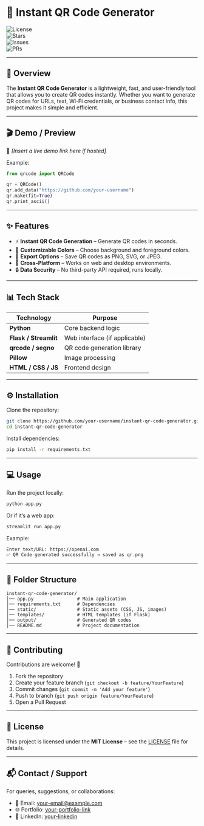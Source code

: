 
# 🚀 Instant QR Code Generator  

![License](https://img.shields.io/github/license/your-username/instant-qr-code-generator?style=flat-square)  
![Stars](https://img.shields.io/github/stars/your-username/instant-qr-code-generator?style=flat-square)  
![Issues](https://img.shields.io/github/issues/your-username/instant-qr-code-generator?style=flat-square)  
![PRs](https://img.shields.io/github/issues-pr/your-username/instant-qr-code-generator?style=flat-square)  

---

## 📖 Overview  
The **Instant QR Code Generator** is a lightweight, fast, and user-friendly tool that allows you to create QR codes instantly. Whether you want to generate QR codes for URLs, text, Wi-Fi credentials, or business contact info, this project makes it simple and efficient.  

---

## 🎬 Demo / Preview  
🔗 *[Insert a live demo link here if hosted]*  

Example:  

```python
from qrcode import QRCode

qr = QRCode()
qr.add_data("https://github.com/your-username")
qr.make(fit=True)
qr.print_ascii()
````

---

## ✨ Features

* ⚡ **Instant QR Code Generation** – Generate QR codes in seconds.
* 🎨 **Customizable Colors** – Choose background and foreground colors.
* 📂 **Export Options** – Save QR codes as PNG, SVG, or JPEG.
* 📱 **Cross-Platform** – Works on web and desktop environments.
* 🔒 **Data Security** – No third-party API required, runs locally.

---

## 📊 Tech Stack

| Technology            | Purpose                       |
| --------------------- | ----------------------------- |
| **Python**            | Core backend logic            |
| **Flask / Streamlit** | Web interface (if applicable) |
| **qrcode / segno**    | QR code generation library    |
| **Pillow**            | Image processing              |
| **HTML / CSS / JS**   | Frontend design               |

---

## ⚙️ Installation

Clone the repository:

```bash
git clone https://github.com/your-username/instant-qr-code-generator.git
cd instant-qr-code-generator
```

Install dependencies:

```bash
pip install -r requirements.txt
```

---

## 💻 Usage

Run the project locally:

```bash
python app.py
```

Or if it’s a web app:

```bash
streamlit run app.py
```

Example:

```bash
Enter text/URL: https://openai.com  
✅ QR Code generated successfully → saved as qr.png
```

---

## 📂 Folder Structure

```
instant-qr-code-generator/
│── app.py                # Main application
│── requirements.txt      # Dependencies
│── static/               # Static assets (CSS, JS, images)
│── templates/            # HTML templates (if Flask)
│── output/               # Generated QR codes
│── README.md             # Project documentation
```

---

## 🤝 Contributing

Contributions are welcome! 🎉

1. Fork the repository
2. Create your feature branch (`git checkout -b feature/YourFeature`)
3. Commit changes (`git commit -m 'Add your feature'`)
4. Push to branch (`git push origin feature/YourFeature`)
5. Open a Pull Request

---

## 📜 License

This project is licensed under the **MIT License** – see the [LICENSE](LICENSE) file for details.

---

## 📬 Contact / Support

For queries, suggestions, or collaborations:

* 📧 Email: [your-email@example.com](mailto:your-email@example.com)
* 🌐 Portfolio: [your-portfolio-link](https://your-portfolio.com)
* 💼 LinkedIn: [your-linkedin](https://linkedin.com/in/your-profile)


